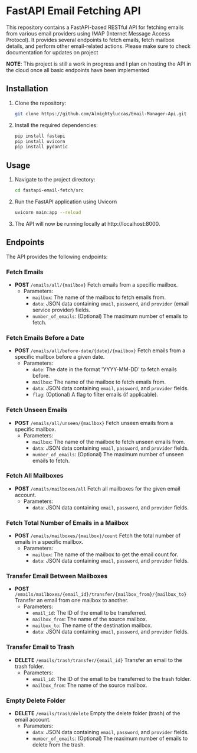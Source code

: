 # FastAPI Email Fetching API
This repository contains a FastAPI-based RESTful API for fetching emails from various 
email providers using IMAP (Internet Message Access Protocol). It provides several endpoints to fetch emails, 
fetch mailbox details, and perform other email-related actions. Please make sure to check documentation for updates 
on project

**NOTE**: This project is still a work in progress and I plan on hosting the API in the cloud once all basic
endpoints have been implemented
## Installation

1. Clone the repository:
    ```bash
   git clone https://github.com/Almightyluccas/Email-Manager-Api.git
    ```
2. Install the required dependencies:
     ```bash
   pip install fastapi
    pip install uvicorn
    pip install pydantic
    ```

## Usage

1. Navigate to the project directory:
    ```bash
   cd fastapi-email-fetch/src
    ```
2. Run the FastAPI application using Uvicorn
    ```bash
   uvicorn main:app --reload
    ```
3. The API will now be running locally at http://localhost:8000.

## Endpoints

The API provides the following endpoints:

### Fetch Emails

- **POST** `/emails/all/{mailbox}`
  Fetch emails from a specific mailbox.
  - Parameters:
    - `mailbox`: The name of the mailbox to fetch emails from.
    - `data`: JSON data containing `email`, `password`, and `provider` (email service provider) fields.
    - `number_of_emails`: (Optional) The maximum number of emails to fetch.

### Fetch Emails Before a Date

- **POST** `/emails/all/before-date/{date}/{mailbox}`
  Fetch emails from a specific mailbox before a given date.
  - Parameters:
    - `date`: The date in the format 'YYYY-MM-DD' to fetch emails before.
    - `mailbox`: The name of the mailbox to fetch emails from.
    - `data`: JSON data containing `email`, `password`, and `provider` fields.
    - `flag`: (Optional) A flag to filter emails (if applicable).

### Fetch Unseen Emails

- **POST** `/emails/all/unseen/{mailbox}`
  Fetch unseen emails from a specific mailbox.
  - Parameters:
    - `mailbox`: The name of the mailbox to fetch unseen emails from.
    - `data`: JSON data containing `email`, `password`, and `provider` fields.
    - `number_of_emails`: (Optional) The maximum number of unseen emails to fetch.

### Fetch All Mailboxes

- **POST** `/emails/mailboxes/all`
  Fetch all mailboxes for the given email account.
  - Parameters:
    - `data`: JSON data containing `email`, `password`, and `provider` fields.

### Fetch Total Number of Emails in a Mailbox

- **POST** `/emails/mailboxes/{mailbox}/count`
  Fetch the total number of emails in a specific mailbox.
  - Parameters:
    - `mailbox`: The name of the mailbox to get the email count for.
    - `data`: JSON data containing `email`, `password`, and `provider` fields.

### Transfer Email Between Mailboxes

- **POST** `/emails/mailboxes/{email_id}/transfer/{mailbox_from}/{mailbox_to}`
  Transfer an email from one mailbox to another.
  - Parameters:
    - `email_id`: The ID of the email to be transferred.
    - `mailbox_from`: The name of the source mailbox.
    - `mailbox_to`: The name of the destination mailbox.
    - `data`: JSON data containing `email`, `password`, and `provider` fields.

### Transfer Email to Trash

- **DELETE** `/emails/trash/transfer/{email_id}`
  Transfer an email to the trash folder.
  - Parameters:
    - `email_id`: The ID of the email to be transferred to the trash folder.
    - `mailbox_from`: The name of the source mailbox.

### Empty Delete Folder

- **DELETE** `/emails/trash/delete`
  Empty the delete folder (trash) of the email account.
  - Parameters:
    - `data`: JSON data containing `email`, `password`, and `provider` fields.
    - `number_of_emails`: (Optional) The maximum number of emails to delete from the trash.
